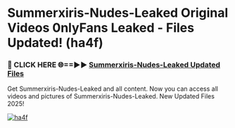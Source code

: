 # Summerxiris-Nudes-Leaked Original Videos 0nlyFans Leaked - Files Updated! (ha4f)

<h3>🔴 CLICK HERE 🌐==►► <a href="https://tinyurl.com/yc6ubb5a" rel="nofollow">Summerxiris-Nudes-Leaked Updated Files</a></h3>

Get Summerxiris-Nudes-Leaked and all content. Now you can access all videos and pictures of Summerxiris-Nudes-Leaked. New Updated Files 2025!

[![ha4f](https://i.imgur.com/7eu0CRL.gif)](https://tinyurl.com/yc6ubb5a)
